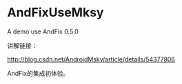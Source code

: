# AndFixUseMksy
A demo use AndFix 0.5.0

讲解链接：

http://blog.csdn.net/AndroidMsky/article/details/54377806

AndFix的集成初体验。
